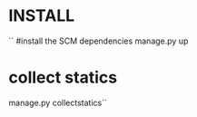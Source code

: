INSTALL
=======

`` #install the SCM dependencies
manage.py up

# collect statics
manage.py collectstatics``



